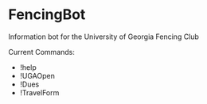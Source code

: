 # FencingBot
Information bot for the University of Georgia Fencing Club

Current Commands:
- !help
- !UGAOpen
- !Dues
- !TravelForm

